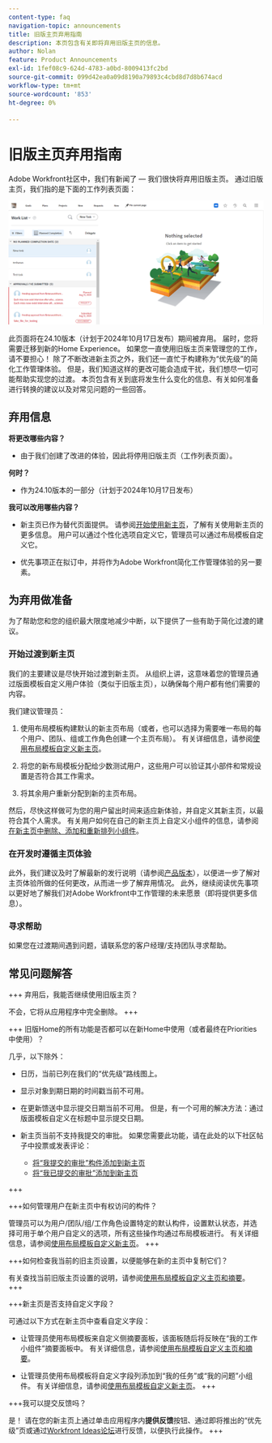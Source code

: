 ```yaml
---
content-type: faq
navigation-topic: announcements
title: 旧版主页弃用指南
description: 本页包含有关即将弃用旧版主页的信息。
author: Nolan
feature: Product Announcements
exl-id: 1fef08c9-624d-4783-a0bd-8009413fc2bd
source-git-commit: 099d42ea0a09d8190a79893c4cbd8d7d8b674acd
workflow-type: tm+mt
source-wordcount: '853'
ht-degree: 0%

---
```


# 旧版主页弃用指南

Adobe Workfront社区中，我们有新闻了 — 我们很快将弃用旧版主页。 通过旧版主页，我们指的是下面的工作列表页面：

![](assets/legacy-home-worklist-view.png)

此页面将在24.10版本（计划于2024年10月17日发布）期间被弃用。 届时，您将需要迁移到新的Home Experience。 如果您一直使用旧版主页来管理您的工作，请不要担心！ 除了不断改进新主页之外，我们还一直忙于构建称为“优先级”的简化工作管理体验。
但是，我们知道这样的更改可能会造成干扰，我们想尽一切可能帮助实现您的过渡。 本页包含有关到底将发生什么变化的信息、有关如何准备进行转换的建议以及对常见问题的一些回答。

## 弃用信息

**将更改哪些内容？**

* 由于我们创建了改进的体验，因此将停用旧版主页（工作列表页面）。

**何时？**

* 作为24.10版本的一部分（计划于2024年10月17日发布）

**我可以改用哪些内容？**

* 新主页已作为替代页面提供。 请参阅[开始使用新主页](/help/quicksilver/workfront-basics/using-home/using-the-home-area/get-started-with-home.md)，了解有关使用新主页的更多信息。 用户可以通过个性化选项自定义它，管理员可以通过布局模板自定义它。

* 优先事项正在拟订中，并将作为Adobe Workfront简化工作管理体验的另一要素。

## 为弃用做准备

为了帮助您和您的组织最大限度地减少中断，以下提供了一些有助于简化过渡的建议。

### 开始过渡到新主页

我们的主要建议是尽快开始过渡到新主页。 从组织上讲，这意味着您的管理员通过版面模板自定义用户体验（类似于旧版主页），以确保每个用户都有他们需要的内容。

我们建议管理员：

1. 使用布局模板构建默认的新主页布局（或者，也可以选择为需要唯一布局的每个用户、团队、组或工作角色创建一个主页布局）。 有关详细信息，请参阅[使用布局模板自定义新主页](/help/quicksilver/administration-and-setup/customize-workfront/use-layout-templates/customize-new-home-layout-template.md)。

1. 将您的新布局模板分配给少数测试用户，这些用户可以验证其小部件和常规设置是否符合其工作需求。

1. 将其余用户重新分配到新的主页布局。

然后，尽快这样做可为您的用户留出时间来适应新体验，并自定义其新主页，以最符合其个人需求。 有关用户如何在自己的新主页上自定义小组件的信息，请参阅[在新主页中删除、添加和重新排列小组件](/help/quicksilver/workfront-basics/using-home/using-the-home-area/add-edit-remove-widgets-in-new-home.md)。

### 在开发时遵循主页体验

此外，我们建议及时了解最新的发行说明（请参阅[产品版本](/help/quicksilver/product-announcements/product-releases/product-releases.md)），以便进一步了解对主页体验所做的任何更改，从而进一步了解弃用情况。 此外，继续阅读优先事项以更好地了解我们对Adobe Workfront中工作管理的未来愿景（即将提供更多信息）。

### 寻求帮助

如果您在过渡期间遇到问题，请联系您的客户经理/支持团队寻求帮助。

## 常见问题解答

+++ 弃用后，我能否继续使用旧版主页？

不会，它将从应用程序中完全删除。
+++

+++ 旧版Home的所有功能是否都可以在新Home中使用（或者最终在Priorities中使用）？

几乎，以下除外：

* 日历，当前已列在我们的“优先级”路线图上。

* 显示对象到期日期的时间戳当前不可用。

* 在更新馈送中显示提交日期当前不可用。 但是，有一个可用的解决方法：通过版面模板自定义在标题中显示提交日期。
* 新主页当前不支持我提交的审批。 如果您需要此功能，请在此处的以下社区帖子中投票或发表评论：
   * [将“我提交的审批”构件添加到新主页](https://experienceleaguecommunities.adobe.com/t5/workfront-ideas/add-quot-approvals-i-submitted-quot-widget-to-new-home/idc-p/704664#M25269)
   * [将“我已提交的审批”添加到新主页](https://experienceleaguecommunities.adobe.com/t5/workfront-ideas/add-quot-approvals-i-submitted-quot-widget-to-new-home/idc-p/704664#M25269)

+++

+++如何管理用户在新主页中有权访问的构件？

管理员可以为用户/团队/组/工作角色设置特定的默认构件，设置默认状态，并选择可用于单个用户自定义的选项，所有这些操作均通过布局模板进行。 有关详细信息，请参阅[使用布局模板自定义新主页](/help/quicksilver/administration-and-setup/customize-workfront/use-layout-templates/customize-new-home-layout-template.md)。
+++

+++如何检查我当前的旧主页设置，以便能够在新的主页中复制它们？

有关查找当前旧版主页设置的说明，请参阅[使用布局模板自定义主页和摘要](/help/quicksilver/administration-and-setup/customize-workfront/use-layout-templates/customize-home-summary-layout-template.md)。
+++

+++新主页是否支持自定义字段？

可通过以下方式在新主页中查看自定义字段：

* 让管理员使用布局模板来自定义侧摘要面板，该面板随后将反映在“我的工作小组件”摘要面板中。 有关详细信息，请参阅[使用布局模板自定义主页和摘要](/help/quicksilver/administration-and-setup/customize-workfront/use-layout-templates/customize-home-summary-layout-template.md)。

* 让管理员使用布局模板将自定义字段列添加到“我的任务”或“我的问题”小组件。 有关详细信息，请参阅[使用布局模板自定义新主页](/help/quicksilver/administration-and-setup/customize-workfront/use-layout-templates/customize-new-home-layout-template.md)。
+++

+++我可以提交反馈吗？

是！ 请在您的新主页上通过单击应用程序内&#x200B;**提供反馈**&#x200B;按钮、通过即将推出的“优先级”页或通过[Workfront Ideas论坛](https://experienceleaguecommunities.adobe.com/t5/workfront-ideas/idb-p/workfront-ideas)进行反馈，以便执行此操作。
+++
